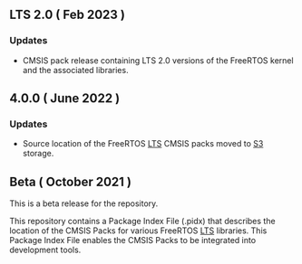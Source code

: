 ## LTS 2.0 ( Feb 2023 )

### Updates
-  CMSIS pack release containing LTS 2.0 versions of the FreeRTOS kernel and the associated libraries.

## 4.0.0 ( June 2022 )

### Updates
- Source location of the FreeRTOS [LTS](https://freertos.org/lts-libraries.html) CMSIS packs moved to [S3](https://aws.amazon.com/s3/) storage.

## Beta ( October 2021 )
This is a beta release for the repository.

This repository contains a Package Index File (.pidx) that describes the location of the CMSIS Packs for various FreeRTOS [LTS](https://freertos.org/lts-libraries.html) libraries. This Package Index File enables the CMSIS Packs to be integrated into development tools. 
